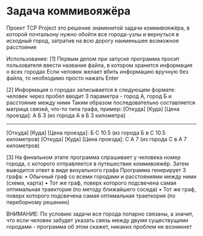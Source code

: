 # Задача коммивояжёра
Проект TCP Project это решение знаменитой задачи коммивояжёра, в которой почтальону нужно обойти все города-узлы и вернуться в исходный город, затратив на всю дорогу наименьшее возможное расстояние

Использование:
  [1] Первым делом при запуске программа просит пользователя ввести название файла, в котором хранится информация о всех городах
  Если человек желает вбить информацию вручную без файла, то необходимо просто нажать Enter
  
  [2] Информация о городах записывается в следующем формате: человек через пробел вводит 3 параметра - город А, город Б и расстояние между ними
  Таким образом последовательно составляется матрица связей, что-то типа графа, пример:
  [Откуда] [Куда] [Цена проезда]: А Б 3 (из города А в Б 3 километра)<br><hr>
  [Откуда] [Куда] [Цена проезда]: Б С 10.5 (из города Б в С 10.5 километров)
  [Откуда] [Куда] [Цена проезда]: С А 7 (из города С в А 7 километров)
  
  [3] На финальном этапе программа спрашивает у человека номер города, с которого отправляется в путешествие коммивояжёр. Затем выводится ответ в виде визуального графа
  Программа генерирует 3 графа:
  • Обычный граф со всеми городами и расстояниями между ними (схема, карта)
  • Тот же граф, поверх которого подсвечена самая оптимальная траектория (по методу ближайшего соседа)
  • Тот же граф, поверх которого подсвечена самая оптимальная траеткория (по переборному решению)
  
  ВНИМАНИЕ: По условию задачи все города попарно связаны, а значит, что если человек забудет указать связь между двумя существущими городами - программа об этом скажет, никаких проблем не возникнет
